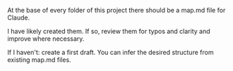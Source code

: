 At the base of every folder of this project there should be a map.md file for Claude.

I have likely created them. If so, review them for typos and clarity and improve where necessary.

If I haven't: create a first draft. You can infer the desired structure from existing map.md files.